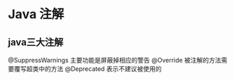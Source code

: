 # Java 注解 
 ## java三大注解
 @SuppressWarnings 主要功能是屏蔽掉相应的警告
 @Override 被注解的方法需要覆写超类中的方法
 @Deprecated 表示不建议被使用的
 
 